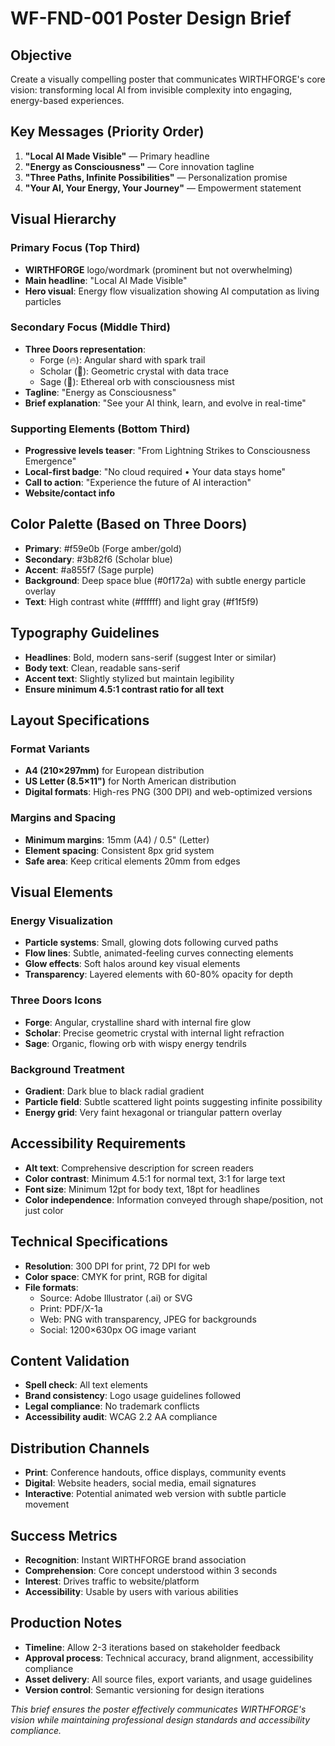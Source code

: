 # WF-FND-001 Poster Design Brief

## Objective
Create a visually compelling poster that communicates WIRTHFORGE's core vision: transforming local AI from invisible complexity into engaging, energy-based experiences.

## Key Messages (Priority Order)
1. **"Local AI Made Visible"** — Primary headline
2. **"Energy as Consciousness"** — Core innovation tagline
3. **"Three Paths, Infinite Possibilities"** — Personalization promise
4. **"Your AI, Your Energy, Your Journey"** — Empowerment statement

## Visual Hierarchy

### Primary Focus (Top Third)
- **WIRTHFORGE** logo/wordmark (prominent but not overwhelming)
- **Main headline**: "Local AI Made Visible" 
- **Hero visual**: Energy flow visualization showing AI computation as living particles

### Secondary Focus (Middle Third)
- **Three Doors representation**: 
  - Forge (🔥): Angular shard with spark trail
  - Scholar (💎): Geometric crystal with data trace
  - Sage (🌟): Ethereal orb with consciousness mist
- **Tagline**: "Energy as Consciousness"
- **Brief explanation**: "See your AI think, learn, and evolve in real-time"

### Supporting Elements (Bottom Third)
- **Progressive levels teaser**: "From Lightning Strikes to Consciousness Emergence"
- **Local-first badge**: "No cloud required • Your data stays home"
- **Call to action**: "Experience the future of AI interaction"
- **Website/contact info**

## Color Palette (Based on Three Doors)
- **Primary**: #f59e0b (Forge amber/gold)
- **Secondary**: #3b82f6 (Scholar blue)
- **Accent**: #a855f7 (Sage purple)
- **Background**: Deep space blue (#0f172a) with subtle energy particle overlay
- **Text**: High contrast white (#ffffff) and light gray (#f1f5f9)

## Typography Guidelines
- **Headlines**: Bold, modern sans-serif (suggest Inter or similar)
- **Body text**: Clean, readable sans-serif
- **Accent text**: Slightly stylized but maintain legibility
- **Ensure minimum 4.5:1 contrast ratio for all text**

## Layout Specifications

### Format Variants
- **A4 (210×297mm)** for European distribution
- **US Letter (8.5×11")** for North American distribution
- **Digital formats**: High-res PNG (300 DPI) and web-optimized versions

### Margins and Spacing
- **Minimum margins**: 15mm (A4) / 0.5" (Letter)
- **Element spacing**: Consistent 8px grid system
- **Safe area**: Keep critical elements 20mm from edges

## Visual Elements

### Energy Visualization
- **Particle systems**: Small, glowing dots following curved paths
- **Flow lines**: Subtle, animated-feeling curves connecting elements
- **Glow effects**: Soft halos around key visual elements
- **Transparency**: Layered elements with 60-80% opacity for depth

### Three Doors Icons
- **Forge**: Angular, crystalline shard with internal fire glow
- **Scholar**: Precise geometric crystal with internal light refraction
- **Sage**: Organic, flowing orb with wispy energy tendrils

### Background Treatment
- **Gradient**: Dark blue to black radial gradient
- **Particle field**: Subtle scattered light points suggesting infinite possibility
- **Energy grid**: Very faint hexagonal or triangular pattern overlay

## Accessibility Requirements
- **Alt text**: Comprehensive description for screen readers
- **Color contrast**: Minimum 4.5:1 for normal text, 3:1 for large text
- **Font size**: Minimum 12pt for body text, 18pt for headlines
- **Color independence**: Information conveyed through shape/position, not just color

## Technical Specifications
- **Resolution**: 300 DPI for print, 72 DPI for web
- **Color space**: CMYK for print, RGB for digital
- **File formats**: 
  - Source: Adobe Illustrator (.ai) or SVG
  - Print: PDF/X-1a
  - Web: PNG with transparency, JPEG for backgrounds
  - Social: 1200×630px OG image variant

## Content Validation
- **Spell check**: All text elements
- **Brand consistency**: Logo usage guidelines followed
- **Legal compliance**: No trademark conflicts
- **Accessibility audit**: WCAG 2.2 AA compliance

## Distribution Channels
- **Print**: Conference handouts, office displays, community events
- **Digital**: Website headers, social media, email signatures
- **Interactive**: Potential animated web version with subtle particle movement

## Success Metrics
- **Recognition**: Instant WIRTHFORGE brand association
- **Comprehension**: Core concept understood within 3 seconds
- **Interest**: Drives traffic to website/platform
- **Accessibility**: Usable by users with various abilities

## Production Notes
- **Timeline**: Allow 2-3 iterations based on stakeholder feedback
- **Approval process**: Technical accuracy, brand alignment, accessibility compliance
- **Asset delivery**: All source files, export variants, and usage guidelines
- **Version control**: Semantic versioning for design iterations

*This brief ensures the poster effectively communicates WIRTHFORGE's vision while maintaining professional design standards and accessibility compliance.*
